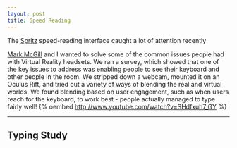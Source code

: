 ```yaml
---
layout: post
title: Speed Reading
---
```


The [Spritz](http://www.spritzinc.com/) speed-reading interface caught a lot of attention recently

[Mark McGill](http://www.gla.ac.uk/schools/computing/researchstudents/markmcgill/) and I wanted to solve some of the common issues people had with Virtual Reality headsets. We ran a survey, which showed that one of the key issues to address was enabling people to see their keyboard and other people in the room. We stripped down a webcam, mounted it on an Oculus Rift, and tried out a variety of ways of blending the real and virtual worlds. We found blending based on user engagement, such as when users reach for the keyboard, to work best - people actually managed to type fairly well!
{% oembed http://www.youtube.com/watch?v=SHdfxuh7_GY %}

------

## Typing Study

